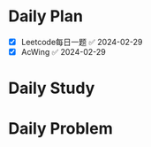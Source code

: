 # Daily Plan
- [x] Leetcode每日一题 ✅ 2024-02-29
- [x] AcWing ✅ 2024-02-29
# Daily Study

# Daily Problem